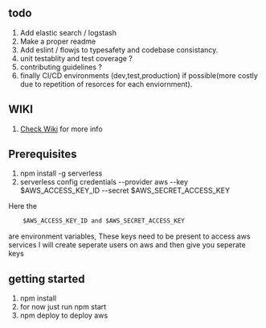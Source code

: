 ## todo

1. Add elastic search / logstash
2. Make a proper readme
3. Add eslint / flowjs to typesafety and codebase consistancy.
4. unit testablity and test coverage ?
5. contributing guidelines ?
6. finally CI/CD environments (dev,test,production) if possible(more costly due to repetition of resorces for each enviornment).

## WIKI

1. [Check Wiki](https://gitlab.com/DasithKuruppu/serverlesseventsbe/wikis/Introduction) for more info

## Prerequisites
1. npm install -g serverless
2. serverless config credentials --provider aws --key $AWS_ACCESS_KEY_ID --secret $AWS_SECRET_ACCESS_KEY

Here the 
```javascript
    $AWS_ACCESS_KEY_ID and $AWS_SECRET_ACCESS_KEY
``` 
are environment variables, These keys need to be present to access aws services I will create seperate users on aws and then give you seperate keys

## getting started
1. npm install
2. for now just run npm start
3. npm deploy to deploy aws